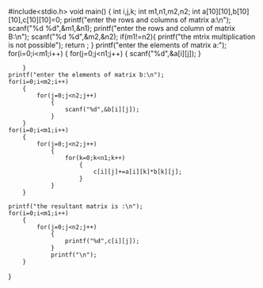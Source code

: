 #include<stdio.h>
void main()
{
    int i,j,k;
    int m1,n1,m2,n2;
    int a[10][10],b[10][10],c[10][10]=0;
    printf("enter the rows and columns of matrix a:\n");
    scanf("%d %d",&m1,&n1);
    printf("enter the rows and column of matrix B:\n");
    scanf("%d %d",&m2,&n2);
    if(m1!=n2){
        printf("the mtrix multiplication is not possible");
        return ;
    }
    printf("enter the elements of matrix a:");
    for(i=0;i<m1;i++)
        {
            for(j=0;j<n1;j++)
                {
                    scanf("%d",&a[i][j]);
                }

        }
    printf("enter the elements of matrix b:\n");
    for(i=0;i<m2;i++)
        {
            for(j=0;j<n2;j++)
                {
                    scanf("%d",&b[i][j]);
                }
        }
    for(i=0;i<m1;i++)
        {
            for(j=0;j<n2;j++)
                {
                    for(k=0;k<n1;k++)
                        {
                            c[i][j]+=a[i][k]*b[k][j];
                        }
                }
        }
    
    printf("the resultant matrix is :\n");
    for(i=0;i<m1;i++)
        {
            for(j=0;j<n2;j++)
                {
                    printf("%d",c[i][j]);
                }
                printf("\n");
        }
}
